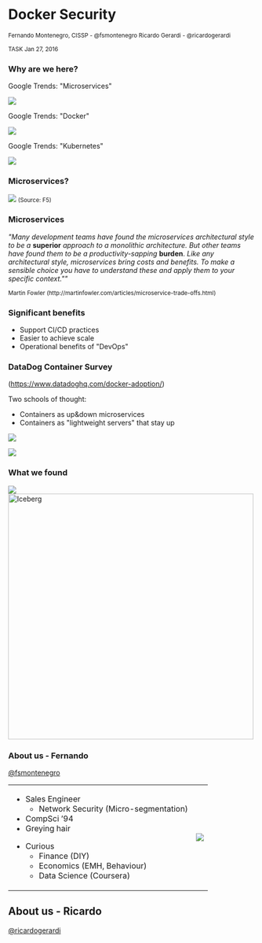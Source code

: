 # Docker Security
<small>
Fernando Montenegro, CISSP - @fsmontenegro
Ricardo Gerardi - @ricardogerardi

TASK Jan 27, 2016
</small>



### Why are we here?

Google Trends: "Microservices"

![](http://fsmontenegro.github.io/dockersec/images/microservicesGT.png)


Google Trends:  "Docker"

![](http://fsmontenegro.github.io/dockersec/images/DockerGT.png)


Google Trends: "Kubernetes"

![](http://fsmontenegro.github.io/dockersec/images/kubernetesGT.png)



### Microservices?
![](http://fsmontenegro.github.io/dockersec/images/microservicesF5.png)
<small>
(Source: F5)
</small>


### Microservices
*"Many development teams have found the microservices architectural style to be a* **superior** *approach to a monolithic architecture. But other teams have found them to be a productivity-sapping* **burden**. *Like any architectural style, microservices bring costs and benefits. To make a sensible choice you have to understand these and apply them to your specific context.""*

<small>
Martin Fowler (http://martinfowler.com/articles/microservice-trade-offs.html)
</small>


### Significant benefits
* Support CI/CD practices
* Easier to achieve scale
* Operational benefits of "DevOps"



### DataDog Container Survey

(https://www.datadoghq.com/docker-adoption/)

Two schools of thought:
* Containers as up&down microservices
* Containers as "lightweight servers" that stay up


![](http://fsmontenegro.github.io/dockersec/images/ddContainerTypes.png)


![](http://fsmontenegro.github.io/dockersec/images/ddContainerLife.png)



### What we found

<img src="http://fsmontenegro.github.io/dockersec/images/Dwarrowdelf_LoTR.png">


<img src="http://fsmontenegro.github.io/dockersec/images/DockerIceberg.jpg"  height="500" alt="Iceberg">



### About us - Fernando
[@fsmontenegro](https://twitter.com/fsmontenegro)

<table>
<tr>
<td valign="top">
<ul>
<li>Sales Engineer
<ul>
<li>Network Security (Micro-segmentation)
</ul>
<li>CompSci ’94
<li>Greying hair
</ul>

<ul>
<li>Curious
<ul>
<li>Finance (DIY)
<li>Economics (EMH, Behaviour)
<li>Data Science (Coursera)
</ul>
</td>

<td>
<img src="http://fsmontenegro.github.io/dockersec/images/fmcat.png">
</td>
</tr>
</table>



## About us - Ricardo

[@ricardogerardi](https://twitter.com/ricardogerardi)
